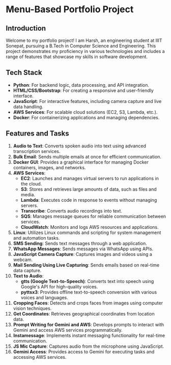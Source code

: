 # Menu-Based Portfolio Project

## Introduction

Welcome to my portfolio project! I am Harsh, an engineering student at IIIT Sonepat, pursuing a B.Tech in Computer Science and Engineering. This project demonstrates my proficiency in various technologies and includes a range of features that showcase my skills in software development.

## Tech Stack

- **Python**: For backend logic, data processing, and API integration.
- **HTML/CSS/Bootstrap**: For creating a responsive and user-friendly interface.
- **JavaScript**: For interactive features, including camera capture and live data handling.
- **AWS Services**: For scalable cloud solutions (EC2, S3, Lambda, etc.).
- **Docker**: For containerizing applications and managing dependencies.

## Features and Tasks

1. **Audio to Text**: Converts spoken audio into text using advanced transcription services.
2. **Bulk Email**: Sends multiple emails at once for efficient communication.
3. **Docker GUI**: Provides a graphical interface for managing Docker containers, images, and networks.
4. **AWS Services**:
   - **EC2**: Launches and manages virtual servers to run applications in the cloud.
   - **S3**: Stores and retrieves large amounts of data, such as files and media.
   - **Lambda**: Executes code in response to events without managing servers.
   - **Transcribe**: Converts audio recordings into text.
   - **SQS**: Manages message queues for reliable communication between services.
   - **CloudWatch**: Monitors and logs AWS resources and applications.
5. **Linux**: Utilizes Linux commands and scripting for system management and automation tasks.
6. **SMS Sending**: Sends text messages through a web application.
7. **WhatsApp Messages**: Sends messages via WhatsApp using APIs.
8. **JavaScript Camera Capture**: Captures images and videos using a webcam.
9. **Mail Sending Using Live Capturing**: Sends emails based on real-time data capture.
10. **Text to Audio**:
    - **gtts (Google Text-to-Speech)**: Converts text into speech using Google's API for high-quality voices.
    - **pyttsx3**: Provides offline text-to-speech conversion with various voices and languages.
11. **Cropping Faces**: Detects and crops faces from images using computer vision techniques.
12. **Get Coordinates**: Retrieves geographical coordinates from location data.
13. **Prompt Writing for Gemini and AWS**: Develops prompts to interact with Gemini and access AWS services programmatically.
14. **Instamessage**: Implements instant messaging functionality for real-time communication.
15. **JS Mic Capture**: Captures audio from the microphone using JavaScript.
16. **Gemini Access**: Provides access to Gemini for executing tasks and accessing AWS services.
